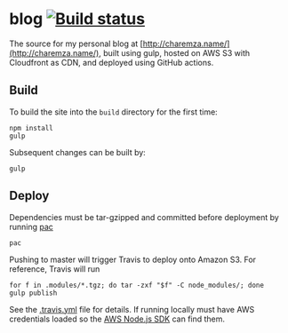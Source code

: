 # blog [![Build status](https://img.shields.io/github/actions/workflow/status/michalc/blog/test.yml?label=Test%20suite)](https://github.com/michalc/blog/actions/workflows/test.yml)

The source for my personal blog at [http://charemza.name/](http://charemza.name/), built using gulp, hosted on AWS S3 with Cloudfront as CDN, and deployed using GitHub actions.


## Build

To build the site into the `build` directory for the first time:

```
npm install
gulp
```

Subsequent changes can be built by:

```
gulp
```


## Deploy

Dependencies must be tar-gzipped and committed before deployment by running [pac](https://www.npmjs.com/package/pac)

```
pac
```

Pushing to master will trigger Travis to deploy onto Amazon S3. For reference, Travis will run

```
for f in .modules/*.tgz; do tar -zxf "$f" -C node_modules/; done
gulp publish
```

See the [.travis.yml](.travis.yml) file for details. If running locally must have AWS credentials loaded so the [AWS Node.js SDK](https://aws.amazon.com/sdk-for-node-js/) can find them.

